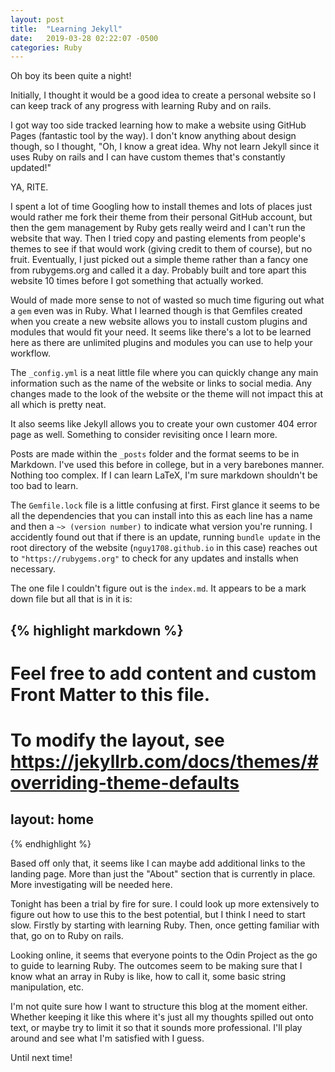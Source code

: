```yaml
---
layout: post
title:  "Learning Jekyll"
date:   2019-03-28 02:22:07 -0500
categories: Ruby
---
```


Oh boy its been quite a night!

Initially, I thought it would be a good idea to create a personal website so I can keep
track of any progress with learning Ruby and on rails.

I got way too side tracked learning how to make a website using GitHub Pages (fantastic
tool by the way). I don't know anything about design though, so I thought, "Oh, I know
a great idea. Why not learn Jekyll since it uses Ruby on rails and I can have
custom themes that's constantly updated!"

YA, RITE.

I spent a lot of time Googling how to install themes and lots of places just would rather me fork their theme from their personal GitHub account, but then the gem management by Ruby gets really weird and I can't run the website that way. Then I tried copy and pasting elements from people's themes to see if that would work (giving credit to them of course), but no fruit. Eventually, I just picked out a simple theme rather than a fancy one from rubygems.org and called it a day. Probably built and tore apart this website 10 times before I got something that actually worked.

Would of made more sense to not of wasted so much time figuring out what a `gem` even
was in Ruby. What I learned though is that Gemfiles created when you create a new website allows you to install custom plugins and modules that would fit your need. It seems like there's a lot to be learned here as there are unlimited plugins and modules you can use to help your workflow.

The `_config.yml` is a neat little file where you can quickly change any main information such as the name of the website or links to social media. Any changes made to the look of the website or the theme will not impact this at all which is pretty neat.

It also seems like Jekyll allows you to create your own customer 404 error page as well. Something to consider revisiting once I learn more.

Posts are made within the `_posts` folder and the format seems to be in Markdown. I've used this before in college, but in a very barebones manner. Nothing too complex. If I can learn LaTeX, I'm sure markdown shouldn't be too bad to learn.

The `Gemfile.lock` file is a little confusing at first. First glance it seems to be all the dependencies that you can install into this as each line has a name and then a `~> (version number)` to indicate what version you're running. I accidently found out that if there is an update, running `bundle update` in the root directory of the website (`nguy1708.github.io` in this case) reaches out to `"https://rubygems.org"` to check for any updates and installs when necessary.

The one file I couldn't figure out is the `index.md`. It appears to be a mark down file but all that is in it is:

{% highlight markdown %}
---
# Feel free to add content and custom Front Matter to this file.
# To modify the layout, see https://jekyllrb.com/docs/themes/#overriding-theme-defaults

layout: home
---
{% endhighlight %}

Based off only that, it seems like I can maybe add additional links to the landing page. More than just the "About" section that is currently in place. More investigating will be needed here.

Tonight has been a trial by fire for sure. I could look up more extensively to figure out how to use this to the best potential, but I think I need to start slow. Firstly by starting with learning Ruby. Then, once getting familiar with that, go on to Ruby on rails.

Looking online, it seems that everyone points to the Odin Project as the go to guide to learning Ruby. The outcomes seem to be making sure that I know what an array in Ruby is like, how to call it, some basic string manipulation, etc.

I'm not quite sure how I want to structure this blog at the moment either. Whether keeping it like this where it's just all my thoughts spilled out onto text, or maybe try to limit it so that it sounds more professional. I'll play around and see what I'm satisfied with I guess.

Until next time!


<!--
You’ll find this post in your `_posts` directory. Go ahead and edit it and re-build the site to see your changes. You can rebuild the site in many different ways, but the most common way is to run `jekyll serve`, which launches a web server and auto-regenerates your site when a file is updated.

To add new posts, simply add a file in the `_posts` directory that follows the convention `YYYY-MM-DD-name-of-post.ext` and includes the necessary front matter. Take a look at the source for this post to get an idea about how it works.

Jekyll also offers powerful support for code snippets:

{% highlight ruby %}
def print_hi(name)
  puts "Hi, #{name}"
end
print_hi('Tom')
#=> prints 'Hi, Tom' to STDOUT.
{% endhighlight %}

Check out the [Jekyll docs][jekyll-docs] for more info on how to get the most out of Jekyll. File all bugs/feature requests at [Jekyll’s GitHub repo][jekyll-gh]. If you have questions, you can ask them on [Jekyll Talk][jekyll-talk].

[jekyll-docs]: https://jekyllrb.com/docs/home
[jekyll-gh]:   https://github.com/jekyll/jekyll
[jekyll-talk]: https://talk.jekyllrb.com/
-->
